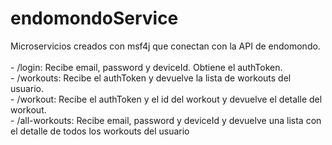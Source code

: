 # endomondoService
Microservicios creados con msf4j que conectan con la API de endomondo.<br><br>
	- /login: Recibe email, password y deviceId. Obtiene el authToken.<br>
	- /workouts: Recibe el authToken y devuelve la lista de workouts del usuario.<br>
	- /workout: Recibe el authToken y el id del workout y devuelve el detalle del workout.<br>
	- /all-workouts: Recibe email, password y deviceId y devuelve una lista con el detalle de todos los workouts del usuario<br>